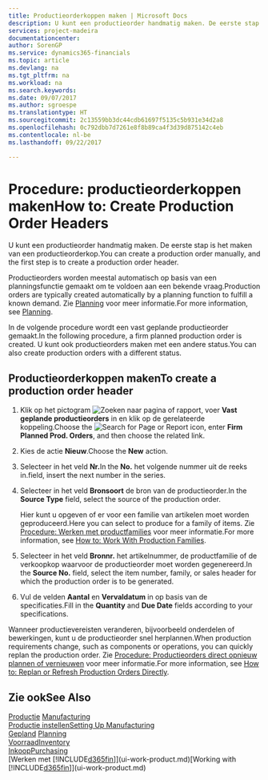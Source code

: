 ```yaml
---
title: Productieorderkoppen maken | Microsoft Docs
description: U kunt een productieorder handmatig maken. De eerste stap is het maken van een productieorderkop.
services: project-madeira
documentationcenter: 
author: SorenGP
ms.service: dynamics365-financials
ms.topic: article
ms.devlang: na
ms.tgt_pltfrm: na
ms.workload: na
ms.search.keywords: 
ms.date: 09/07/2017
ms.author: sgroespe
ms.translationtype: HT
ms.sourcegitcommit: 2c13559bb3dc44cdb61697f5135c5b931e34d2a8
ms.openlocfilehash: 0c792dbb7d7261e8f8b89ca4f3d39d875142c4eb
ms.contentlocale: nl-be
ms.lasthandoff: 09/22/2017

---
```

# <a name="how-to-create-production-order-headers"></a><span data-ttu-id="64c5a-103">Procedure: productieorderkoppen maken</span><span class="sxs-lookup"><span data-stu-id="64c5a-103">How to: Create Production Order Headers</span></span>
<span data-ttu-id="64c5a-104">U kunt een productieorder handmatig maken. De eerste stap is het maken van een productieorderkop.</span><span class="sxs-lookup"><span data-stu-id="64c5a-104">You can create a production order manually, and the first step is to create a production order header.</span></span>

<span data-ttu-id="64c5a-105">Productieorders worden meestal automatisch op basis van een planningsfunctie gemaakt om te voldoen aan een bekende vraag.</span><span class="sxs-lookup"><span data-stu-id="64c5a-105">Production orders are typically created automatically by a planning function to fulfill a known demand.</span></span> <span data-ttu-id="64c5a-106">Zie [Planning](production-planning.md) voor meer informatie.</span><span class="sxs-lookup"><span data-stu-id="64c5a-106">For more information, see [Planning](production-planning.md).</span></span>   

<span data-ttu-id="64c5a-107">In de volgende procedure wordt een vast geplande productieorder gemaakt.</span><span class="sxs-lookup"><span data-stu-id="64c5a-107">In the following procedure, a firm planned production order is created.</span></span> <span data-ttu-id="64c5a-108">U kunt ook productieorders maken met een andere status.</span><span class="sxs-lookup"><span data-stu-id="64c5a-108">You can also create production orders with a different status.</span></span>  

## <a name="to-create-a-production-order-header"></a><span data-ttu-id="64c5a-109">Productieorderkoppen maken</span><span class="sxs-lookup"><span data-stu-id="64c5a-109">To create a production order header</span></span>  
1.  <span data-ttu-id="64c5a-110">Klik op het pictogram ![Zoeken naar pagina of rapport](media/ui-search/search_small.png "pictogram Zoeken naar pagina of rapport"), voer **Vast geplande productieorders** in en klik op de gerelateerde koppeling.</span><span class="sxs-lookup"><span data-stu-id="64c5a-110">Choose the ![Search for Page or Report](media/ui-search/search_small.png "Search for Page or Report icon") icon, enter **Firm Planned Prod. Orders**, and then choose the related link.</span></span>  
2.  <span data-ttu-id="64c5a-111">Kies de actie **Nieuw**.</span><span class="sxs-lookup"><span data-stu-id="64c5a-111">Choose the **New** action.</span></span>  
3.  <span data-ttu-id="64c5a-112">Selecteer in het veld **Nr.**</span><span class="sxs-lookup"><span data-stu-id="64c5a-112">In the **No.**</span></span> <span data-ttu-id="64c5a-113">het volgende nummer uit de reeks in.</span><span class="sxs-lookup"><span data-stu-id="64c5a-113">field, insert the next number in the series.</span></span>  
4.  <span data-ttu-id="64c5a-114">Selecteer in het veld **Bronsoort** de bron van de productieorder.</span><span class="sxs-lookup"><span data-stu-id="64c5a-114">In the **Source Type** field, select the source of the production order.</span></span>

    <span data-ttu-id="64c5a-115">Hier kunt u opgeven of er voor een familie van artikelen moet worden geproduceerd.</span><span class="sxs-lookup"><span data-stu-id="64c5a-115">Here you can select to produce for a family of items.</span></span> <span data-ttu-id="64c5a-116">Zie [Procedure: Werken met productfamilies](production-how-work-family.md) voor meer informatie.</span><span class="sxs-lookup"><span data-stu-id="64c5a-116">For more information, see [How to: Work With Production Families](production-how-work-family.md).</span></span>
5.  <span data-ttu-id="64c5a-117">Selecteer in het veld **Bronnr.** het artikelnummer, de productfamilie of de verkoopkop waarvoor de productieorder moet worden gegenereerd.</span><span class="sxs-lookup"><span data-stu-id="64c5a-117">In the **Source No.** field, select the item number, family, or sales header for which the production order is to be generated.</span></span>  
6.  <span data-ttu-id="64c5a-118">Vul de velden **Aantal** en **Vervaldatum** in op basis van de specificaties.</span><span class="sxs-lookup"><span data-stu-id="64c5a-118">Fill in the **Quantity** and **Due Date** fields according to your specifications.</span></span>  

<span data-ttu-id="64c5a-119">Wanneer productievereisten veranderen, bijvoorbeeld onderdelen of bewerkingen, kunt u de productieorder snel herplannen.</span><span class="sxs-lookup"><span data-stu-id="64c5a-119">When production requirements change, such as components or operations, you can quickly replan the production order.</span></span> <span data-ttu-id="64c5a-120">Zie [Procedure: Productieorders direct opnieuw plannen of vernieuwen](production-how-to-replan-refresh-production-orders.md) voor meer informatie.</span><span class="sxs-lookup"><span data-stu-id="64c5a-120">For more information, see [How to: Replan or Refresh Production Orders Directly](production-how-to-replan-refresh-production-orders.md).</span></span> 

## <a name="see-also"></a><span data-ttu-id="64c5a-121">Zie ook</span><span class="sxs-lookup"><span data-stu-id="64c5a-121">See Also</span></span>  
<span data-ttu-id="64c5a-122">[Productie](production-manage-manufacturing.md)  </span><span class="sxs-lookup"><span data-stu-id="64c5a-122">[Manufacturing](production-manage-manufacturing.md)  </span></span>  
[<span data-ttu-id="64c5a-123">Productie instellen</span><span class="sxs-lookup"><span data-stu-id="64c5a-123">Setting Up Manufacturing</span></span>](production-configure-production-processes.md)  
<span data-ttu-id="64c5a-124">[Gepland](production-planning.md)    </span><span class="sxs-lookup"><span data-stu-id="64c5a-124">[Planning](production-planning.md)    </span></span>  
[<span data-ttu-id="64c5a-125">Voorraad</span><span class="sxs-lookup"><span data-stu-id="64c5a-125">Inventory</span></span>](inventory-manage-inventory.md)  
[<span data-ttu-id="64c5a-126">Inkoop</span><span class="sxs-lookup"><span data-stu-id="64c5a-126">Purchasing</span></span>](purchasing-manage-purchasing.md)  
<span data-ttu-id="64c5a-127">[Werken met [!INCLUDE[d365fin](includes/d365fin_md.md)]](ui-work-product.md)</span><span class="sxs-lookup"><span data-stu-id="64c5a-127">[Working with [!INCLUDE[d365fin](includes/d365fin_md.md)]](ui-work-product.md)</span></span>

